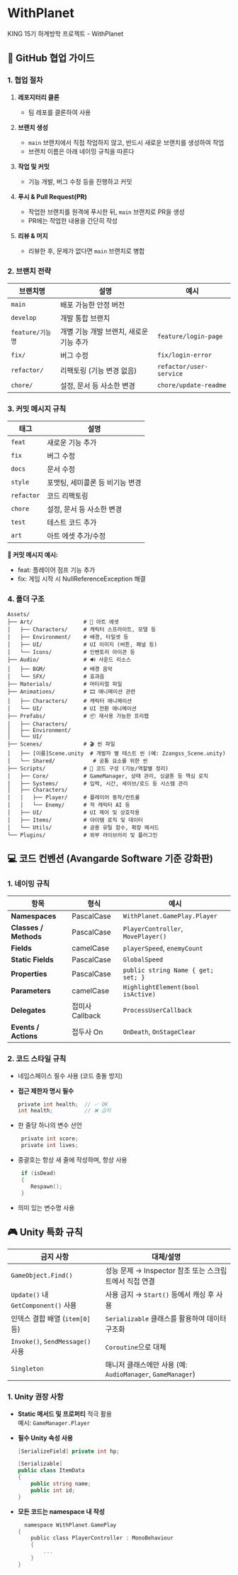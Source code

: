 # WithPlanet
KING 15기 하계방학 프로젝트 - WithPlanet

## 🤝 GitHub 협업 가이드

### 1. 협업 절차

1. **레포지터리 클론**  
   - 팀 레포를 클론하여 사용

2. **브랜치 생성**  
   - `main` 브랜치에서 직접 작업하지 않고, 반드시 새로운 브랜치를 생성하여 작업  
   - 브랜치 이름은 아래 네이밍 규칙을 따른다

3. **작업 및 커밋**  
   - 기능 개발, 버그 수정 등을 진행하고 커밋

4. **푸시 & Pull Request(PR)**  
   - 작업한 브랜치를 원격에 푸시한 뒤, `main` 브랜치로 PR을 생성 
   - PR에는 작업한 내용을 간단히 작성

5. **리뷰 & 머지**  
   - 리뷰한 후, 문제가 없다면 `main` 브랜치로 병합


### 2. 브랜치 전략

| 브랜치명           | 설명                     | 예시 |
|-------------------|--------------------------|--------------|
| `main`            | 배포 가능한 안정 버전     | |
| `develop`         | 개발 통합 브랜치         | |
| `feature/기능명`   | 개별 기능 개발 브랜치, 새로운 기능 추가     |`feature/login-page`   |
| `fix/`      | 버그 수정                        | `fix/login-error`      |
| `refactor/` | 리팩토링 (기능 변경 없음)        | `refactor/user-service`|
| `chore/`    | 설정, 문서 등 사소한 변경        | `chore/update-readme`  |


### 3. 커밋 메시지 규칙

| 태그       | 설명                          |
|------------|-------------------------------|
| `feat`     | 새로운 기능 추가               |
| `fix`      | 버그 수정                      |
| `docs`     | 문서 수정                      |
| `style`    | 포맷팅, 세미콜론 등 비기능 변경 |
| `refactor` | 코드 리팩토링                 |
| `chore`    | 설정, 문서 등 사소한 변경 |
| `test`     | 테스트 코드 추가              |
| `art`      | 아트 에셋 추가/수정           |

**📌 커밋 메시지 예시:**

- feat: 플레이어 점프 기능 추가
- fix: 게임 시작 시 NullReferenceException 해결

### 4. 폴더 구조

```plaintext
Assets/
├── Art/                # 🎨 아트 에셋
│   ├── Characters/     # 캐릭터 스프라이트, 모델 등
│   ├── Environment/    # 배경, 타일셋 등
│   ├── UI/             # UI 이미지 (버튼, 패널 등)
│   └── Icons/          # 인벤토리 아이콘 등
├── Audio/              # 🔊 사운드 리소스
│   ├── BGM/            # 배경 음악
│   └── SFX/            # 효과음
├── Materials/          # 머티리얼 파일
├── Animations/         # 🎞 애니메이션 관련
│   ├── Characters/     # 캐릭터 애니메이션
│   └── UI/             # UI 전환 애니메이션
├── Prefabs/            # 📦 재사용 가능한 프리팹
│   ├── Characters/
│   ├── Environment/
│   └── UI/
├── Scenes/             # 🎬 씬 파일
│   ├── [이름]Scene.unity  # 개발자 별 테스트 씬 (예: Zzangss_Scene.unity)
│   └── Shared/            # 공통 요소를 위한 씬
├── Scripts/            # 📜 코드 구성 (기능/역할별 정리)
│   ├── Core/           # GameManager, 상태 관리, 싱글톤 등 핵심 로직
│   ├── Systems/        # 입력, 시간, 세이브/로드 등 시스템 관리
│   ├── Characters/
│   │   ├── Player/     # 플레이어 동작/컨트롤
│   │   └── Enemy/      # 적 캐릭터 AI 등
│   ├── UI/             # UI 제어 및 상호작용
│   ├── Items/          # 아이템 로직 및 데이터
│   └── Utils/          # 공용 유틸 함수, 확장 메서드
└── Plugins/            # 외부 라이브러리 및 플러그인
```


## 💻 코드 컨벤션 (Avangarde Software 기준 강화판)

### 1. 네이밍 규칙

| 항목                  | 형식        | 예시                                    |
|-----------------------|-------------|-----------------------------------------|
| **Namespaces**        | PascalCase  | `WithPlanet.GamePlay.Player`           |
| **Classes / Methods** | PascalCase  | `PlayerController`, `MovePlayer()`      |
| **Fields**            | camelCase   | `playerSpeed`, `enemyCount`             |
| **Static Fields**     | PascalCase  | `GlobalSpeed`                           |
| **Properties**        | PascalCase  | `public string Name { get; set; }`      |
| **Parameters**        | camelCase   | `HighlightElement(bool isActive)`       |
| **Delegates**         | 접미사 Callback | `ProcessUserCallback`              |
| **Events / Actions**  | 접두사 On   | `OnDeath`, `OnStageClear`               |


### 2. 코드 스타일 규칙

- 네임스페이스 필수 사용 (코드 충돌 방지)
  
- **접근 제한자 명시 필수**
  ```c
  private int health;  // ✅ OK
  int health;          // ❌ 금지
  ```

- 한 줄당 하나의 변수 선언

  ```c
   private int score;
   private int lives;
  ```

- 중괄호는 항상 새 줄에 작성하며, 항상 사용
  ```c
   if (isDead)
   {
      Respawn();
   }
  ```
- 의미 있는 변수명 사용


## 🎮 Unity 특화 규칙

| 금지 사항                            | 대체/설명                                                  |
|-------------------------------------|-------------------------------------------------------------|
| `GameObject.Find()`                 | 성능 문제 → Inspector 참조 또는 스크립트에서 직접 연결      |
| `Update()` 내 `GetComponent()` 사용 | 사용 금지 → `Start()` 등에서 캐싱 후 사용                   |
| 인덱스 결합 배열 (`item[0]` 등)      | `Serializable` 클래스를 활용하여 데이터 구조화             |
| `Invoke()`, `SendMessage()` 사용     | `Coroutine`으로 대체                                       |
| `Singleton`                         | 매니저 클래스에만 사용 (예: `AudioManager`, `GameManager`) |

### 1.  Unity 권장 사항

- **Static 메서드 및 프로퍼티** 적극 활용  
  예시: `GameManager.Player`

- **필수 Unity 속성 사용**
  ```csharp
  [SerializeField] private int hp;

  [Serializable]
  public class ItemData
  {
      public string name;
      public int id;
  }

- **모든 코드는 namespace 내 작성**
  ```c
    namespace WithPlanet.GamePlay
  {
      public class PlayerController : MonoBehaviour
      {
          ...
      }
  }
